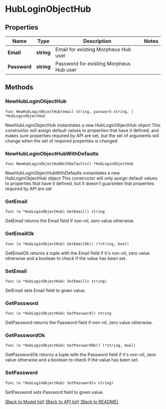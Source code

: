 # HubLoginObjectHub

## Properties

Name | Type | Description | Notes
------------ | ------------- | ------------- | -------------
**Email** | **string** | Email for existing Morpheus Hub user | 
**Password** | **string** | Password for existing Morpheus Hub user | 

## Methods

### NewHubLoginObjectHub

`func NewHubLoginObjectHub(email string, password string, ) *HubLoginObjectHub`

NewHubLoginObjectHub instantiates a new HubLoginObjectHub object
This constructor will assign default values to properties that have it defined,
and makes sure properties required by API are set, but the set of arguments
will change when the set of required properties is changed

### NewHubLoginObjectHubWithDefaults

`func NewHubLoginObjectHubWithDefaults() *HubLoginObjectHub`

NewHubLoginObjectHubWithDefaults instantiates a new HubLoginObjectHub object
This constructor will only assign default values to properties that have it defined,
but it doesn't guarantee that properties required by API are set

### GetEmail

`func (o *HubLoginObjectHub) GetEmail() string`

GetEmail returns the Email field if non-nil, zero value otherwise.

### GetEmailOk

`func (o *HubLoginObjectHub) GetEmailOk() (*string, bool)`

GetEmailOk returns a tuple with the Email field if it's non-nil, zero value otherwise
and a boolean to check if the value has been set.

### SetEmail

`func (o *HubLoginObjectHub) SetEmail(v string)`

SetEmail sets Email field to given value.


### GetPassword

`func (o *HubLoginObjectHub) GetPassword() string`

GetPassword returns the Password field if non-nil, zero value otherwise.

### GetPasswordOk

`func (o *HubLoginObjectHub) GetPasswordOk() (*string, bool)`

GetPasswordOk returns a tuple with the Password field if it's non-nil, zero value otherwise
and a boolean to check if the value has been set.

### SetPassword

`func (o *HubLoginObjectHub) SetPassword(v string)`

SetPassword sets Password field to given value.



[[Back to Model list]](../README.md#documentation-for-models) [[Back to API list]](../README.md#documentation-for-api-endpoints) [[Back to README]](../README.md)



